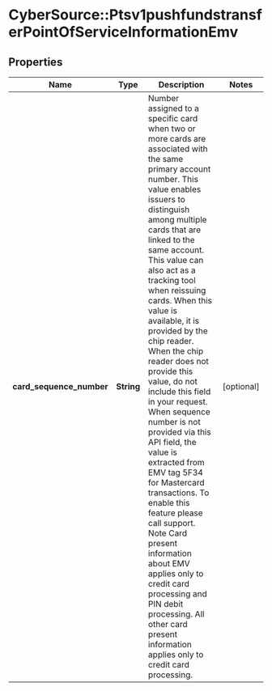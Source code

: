 # CyberSource::Ptsv1pushfundstransferPointOfServiceInformationEmv

## Properties
Name | Type | Description | Notes
------------ | ------------- | ------------- | -------------
**card_sequence_number** | **String** | Number assigned to a specific card when two or more cards are associated with the same primary account number.  This value enables issuers to distinguish among multiple cards that are linked to the same account.  This value can also act as a tracking tool when reissuing cards.  When this value is available, it is provided by the chip reader.  When the chip reader does not provide this value, do not include this field in your request.  When sequence number is not provided via this API field, the value is extracted from EMV tag 5F34 for Mastercard transactions. To enable this feature please call support.  Note Card present information about EMV applies only to credit card processing and PIN debit processing.  All other card present information applies only to credit card processing.  | [optional] 


